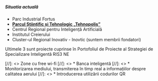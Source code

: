 ##### Situatia actuală

* Parc Industrial Fortus
* **[Parcul Științific și Tehnologic „Tehnopolis”][1]**
* Centrul Regional pentru Inteligență Artificială
* Institutul Creierului
* Cluster-ul Regional Inovativ - Inovtic (suntem membrii fondatori)

Ultimele 3 sunt proiecte cuprinse în Portofoliul de Proiecte al Strategiei de Specializare Inteligentă RIS3 NE


[//]: <>  Zone cu free wi-fi
[//]: <> * Banca inteligentă
[//]: <> * Monitorizarea mediului, transmiterea în timp real a informațiilor despre calitatea aerului
[//]: <> * Introducerea utilizării codurilor QR


[1]: http://www.tehnopol-is.ro/